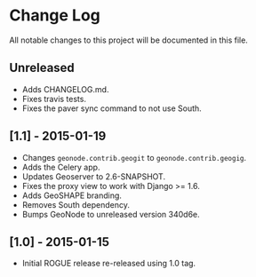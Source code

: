 Change Log
==========
All notable changes to this project will be documented in this file.

Unreleased
----------
- Adds CHANGELOG.md.
- Fixes travis tests.
- Fixes the paver sync command to not use South.

[1.1] - 2015-01-19
------------------
- Changes `geonode.contrib.geogit` to `geonode.contrib.geogig`.
- Adds the Celery app.
- Updates Geoserver to 2.6-SNAPSHOT.
- Fixes the proxy view to work with Django >= 1.6.
- Adds GeoSHAPE branding.
- Removes South dependency.
- Bumps GeoNode to unreleased version 340d6e.

[1.0] - 2015-01-15
------------------
- Initial ROGUE release re-released using 1.0 tag.


